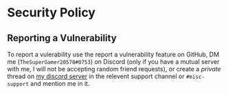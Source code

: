 # Security Policy

## Reporting a Vulnerability

To report a vulerability use the report a vulnerability feature on GitHub,
DM me (`TheSuperGamer20578#0753`) on Discord (only if you have a mutual server with me, I will not be accepting random friend requests),
or create a *private* thread on [my discord server](https://discord.gg/ehqQUvvmc6) in the relevent support channel or `#misc-support` and mention me in it.
